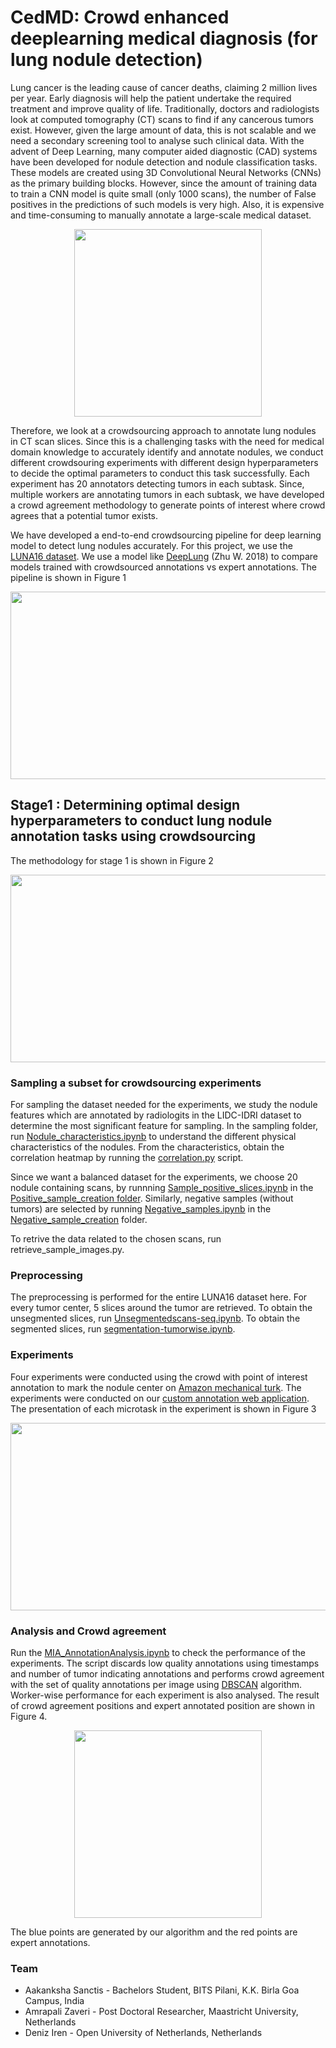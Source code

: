 # CedMD: Crowd enhanced deeplearning medical diagnosis (for lung nodule detection)
Lung cancer is the leading cause of cancer deaths, claiming 2 million lives per year. Early diagnosis will help the patient undertake the required treatment and improve quality of life. Traditionally, doctors and radiologists look at computed tomography (CT) scans to find if any cancerous tumors exist. However, given the large amount of data, this is not scalable and we need a secondary screening tool to analyse such clinical data. With the advent of Deep Learning, many computer aided diagnostic (CAD) systems have been developed for nodule detection and nodule classification tasks. These models are created using 3D Convolutional Neural Networks (CNNs) as the primary building blocks. However, since the amount of training data to train a CNN model is quite small (only 1000 scans), the number of False positives in the predictions of such models is very high. Also, it is expensive and time-consuming to manually annotate a large-scale medical dataset.
<p align="center">
<img src="Figures/scan.gif"  height="300"
     width="300"/>
 </p>

Therefore, we look at a crowdsourcing approach to annotate lung nodules in CT scan slices. Since this is a challenging tasks with the need for medical domain knowledge to accurately identify and annotate nodules, we conduct different crowdsouring experiments with different design hyperparameters to decide the optimal parameters to conduct this task successfully. Each experiment has 20 annotators detecting tumors in each subtask. Since, multiple workers are annotating tumors in each subtask, we have developed a crowd agreement methodology to generate points of interest where crowd agrees that a potential tumor exists.

We have developed a end-to-end crowdsourcing pipeline for deep learning model to detect lung nodules accurately. For this project, we use the [LUNA16 dataset](https://luna16.grand-challenge.org/data/). We use a model like [DeepLung](https://arxiv.org/abs/1801.09555) (Zhu W. 2018) to compare models trained with crowdsourced annotations vs expert annotations. The pipeline is shown in Figure 1 

<p align="center">
<img src="Figures/architecture.jpg"  height="300"
     width="600"/>
 </p>


## Stage1 : Determining optimal design hyperparameters to conduct lung nodule annotation tasks using crowdsourcing

The methodology for stage 1 is shown in Figure 2

<p align="center">
<img src="Figures/crowdsourcing_exp_pipeline.jpg"  height="300"
     width="600"/>
 </p>

### Sampling a subset for crowdsourcing experiments

For sampling the dataset needed for the experiments, we study the nodule features which are annotated by radiologits in the LIDC-IDRI dataset to determine the most significant feature for sampling. In the sampling folder, run [Nodule_characteristics.ipynb](sampling/Nodule_characteristics.ipynb) to understand the different physical characteristics of the nodules. From the characteristics, obtain the correlation heatmap by running the [correlation.py](sampling/correlation.py) script.

 Since we want a balanced dataset for the experiments, we choose 20 nodule containing scans, by runnning [Sample_positive_slices.ipynb](sampling/Positive_sample_creation/Sample_positive_slices.ipynb) in the [Positive_sample_creation folder](sampling/Positive_sample_creation). Similarly, negative samples (without tumors) are selected by running [Negative_samples.ipynb](sampling/Negative_sample_creation/Negative_samples.ipynb) in the [Negative_sample_creation](sampling/Negative_sample_creation) folder.

To retrive the data related to the chosen scans, run retrieve_sample_images.py.


### Preprocessing

The preprocessing is performed for the entire LUNA16 dataset here. For every tumor center, 5 slices around the tumor are retrieved. To obtain the unsegmented slices, run [Unsegmentedscans-seq.ipynb](preprocessing/Unsegmentedscans-seq.ipynb). To obtain the segmented slices, run [segmentation-tumorwise.ipynb](preprocessing/segmentation-tumorwise.ipynb).

### Experiments

Four experiments were conducted using the crowd with point of interest annotation to mark the nodule center on [Amazon mechanical turk](https://www.mturk.com/). The experiments were conducted on our [custom annotation web application](http://kitlekaynak.net/mia/medical_poi/main.php). The presentation of each microtask in the experiment is shown in Figure 3

<p align="center">
<img src="Figures/experiments.jpg"  height="300"
     width="600"/>
 </p>



### Analysis and Crowd agreement


Run the [MIA_AnnotationAnalysis.ipynb](Analysis/MIA_AnnotationAnalysis.ipynb) to check the performance of the experiments. The script discards low quality annotations using timestamps and number of tumor indicating annotations and performs crowd agreement with the set of quality annotations per image using [DBSCAN](https://www.aaai.org/Papers/KDD/1996/KDD96-037.pdf) algorithm. Worker-wise performance for each experiment is also analysed. The result of crowd agreement positions and expert annotated position are shown in Figure 4.
<p align="center">
<img src="Figures/crowd_agreement.png"
    height="300"
     width="300"/>
 </p>

The blue points are generated by our algorithm and the red points are expert annotations.


### Team

* Aakanksha Sanctis - Bachelors Student, BITS Pilani, K.K. Birla Goa Campus, India
* Amrapali Zaveri - Post Doctoral Researcher, Maastricht University, Netherlands
* Deniz Iren - Open University of Netherlands, Netherlands
